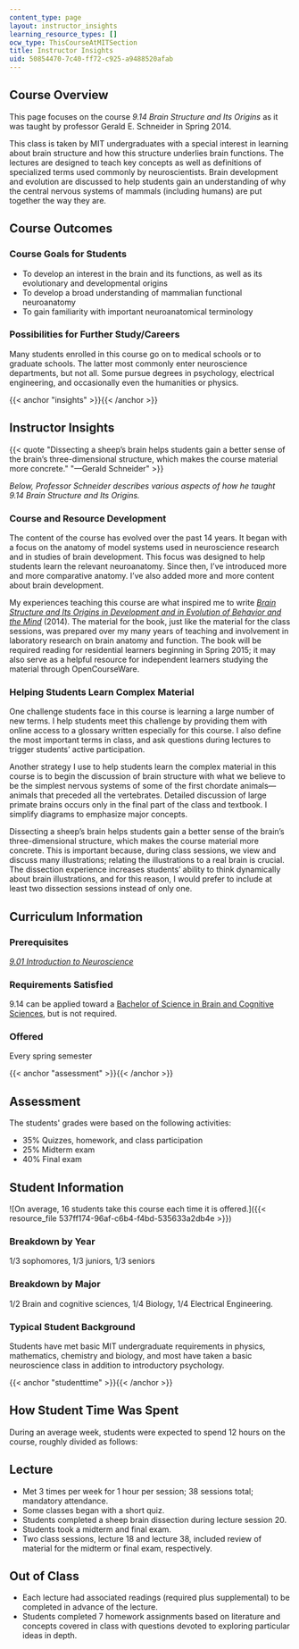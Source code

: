```yaml
---
content_type: page
layout: instructor_insights
learning_resource_types: []
ocw_type: ThisCourseAtMITSection
title: Instructor Insights
uid: 50854470-7c40-ff72-c925-a9488520afab
---
```


Course Overview
---------------

This page focuses on the course _9.14 Brain Structure and Its Origins_ as it was taught by professor Gerald E. Schneider in Spring 2014.

This class is taken by MIT undergraduates with a special interest in learning about brain structure and how this structure underlies brain functions. The lectures are designed to teach key concepts as well as definitions of specialized terms used commonly by neuroscientists. Brain development and evolution are discussed to help students gain an understanding of why the central nervous systems of mammals (including humans) are put together the way they are.

Course Outcomes
---------------

### Course Goals for Students

*   To develop an interest in the brain and its functions, as well as its evolutionary and developmental origins
*   To develop a broad understanding of mammalian functional neuroanatomy
*   To gain familiarity with important neuroanatomical terminology

### Possibilities for Further Study/Careers

Many students enrolled in this course go on to medical schools or to graduate schools. The latter most commonly enter neuroscience departments, but not all. Some pursue degrees in psychology, electrical engineering, and occasionally even the humanities or physics.

{{< anchor "insights" >}}{{< /anchor >}}

Instructor Insights
-------------------

{{< quote "Dissecting a sheep’s brain helps students gain a better sense of the brain’s three-dimensional structure, which makes the course material more concrete." "—Gerald Schneider" >}}

_Below, Professor Schneider describes various aspects of how he taught _9.14 Brain Structure and Its Origins_._

### Course and Resource Development

The content of the course has evolved over the past 14 years. It began with a focus on the anatomy of model systems used in neuroscience research and in studies of brain development. This focus was designed to help students learn the relevant neuroanatomy. Since then, I’ve introduced more and more comparative anatomy. I’ve also added more and more content about brain development.

My experiences teaching this course are what inspired me to write [_Brain Structure and Its Origins in Development and in Evolution of Behavior and the Mind_](http://mitpress.mit.edu/books/brain-structure-and-its-origins) (2014). The material for the book, just like the material for the class sessions, was prepared over my many years of teaching and involvement in laboratory research on brain anatomy and function. The book will be required reading for residential learners beginning in Spring 2015; it may also serve as a helpful resource for independent learners studying the material through OpenCourseWare.

### Helping Students Learn Complex Material

One challenge students face in this course is learning a large number of new terms. I help students meet this challenge by providing them with online access to a glossary written especially for this course. I also define the most important terms in class, and ask questions during lectures to trigger students’ active participation.

Another strategy I use to help students learn the complex material in this course is to begin the discussion of brain structure with what we believe to be the simplest nervous systems of some of the first chordate animals—animals that preceded all the vertebrates. Detailed discussion of large primate brains occurs only in the final part of the class and textbook. I simplify diagrams to emphasize major concepts.

Dissecting a sheep’s brain helps students gain a better sense of the brain’s three-dimensional structure, which makes the course material more concrete. This is important because, during class sessions, we view and discuss many illustrations; relating the illustrations to a real brain is crucial. The dissection experience increases students’ ability to think dynamically about brain illustrations, and for this reason, I would prefer to include at least two dissection sessions instead of only one.

Curriculum Information
----------------------

### Prerequisites

[_9.01 Introduction to Neuroscience_](/courses/9-01-introduction-to-neuroscience-fall-2007/)

### Requirements Satisfied

9.14 can be applied toward a [Bachelor of Science in Brain and Cognitive Sciences](http://catalog.mit.edu/schools/science/brain-cognitive-sciences/), but is not required.

### Offered

Every spring semester

{{< anchor "assessment" >}}{{< /anchor >}}

Assessment
----------

The students' grades were based on the following activities:

- 35% Quizzes, homework, and class participation
- 25% Midterm exam
- 40% Final exam

Student Information
-------------------

![On average, 16 students take this course each time it is offered.]({{< resource_file 537ff174-96af-c6b4-f4bd-535633a2db4e >}})

### Breakdown by Year

1/3 sophomores, 1/3 juniors, 1/3 seniors

### Breakdown by Major

1/2 Brain and cognitive sciences, 1/4 Biology, 1/4 Electrical Engineering.

### Typical Student Background

Students have met basic MIT undergraduate requirements in physics, mathematics, chemistry and biology, and most have taken a basic neuroscience class in addition to introductory psychology.

{{< anchor "studenttime" >}}{{< /anchor >}}

How Student Time Was Spent
--------------------------

During an average week, students were expected to spend 12 hours on the course, roughly divided as follows:

Lecture
-------

*   Met 3 times per week for 1 hour per session; 38 sessions total; mandatory attendance.
*   Some classes began with a short quiz.
*   Students completed a sheep brain dissection during lecture session 20.
*   Students took a midterm and final exam.
*   Two class sessions, lecture 18 and lecture 38, included review of material for the midterm or final exam, respectively.

Out of Class
------------

*   Each lecture had associated readings (required plus supplemental) to be completed in advance of the lecture.
*   Students completed 7 homework assignments based on literature and concepts covered in class with questions devoted to exploring particular ideas in depth.